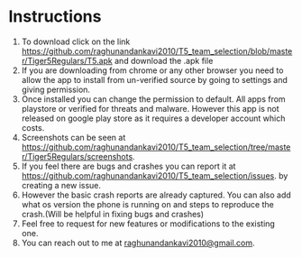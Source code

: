 # Instructions 

1. To download click on the link https://github.com/raghunandankavi2010/T5_team_selection/blob/master/Tiger5Regulars/T5.apk and download the .apk file
2. If you are downloading from chrome or any other browser you need to allow the app to install from un-verified source by going to settings and giving permission.
3. Once installed you can change the permission to default. All apps from playstore or verified for threats and malware. However this app is not released on google play store as it requires a developer account which costs. 
4. Screenshots can be seen at https://github.com/raghunandankavi2010/T5_team_selection/tree/master/Tiger5Regulars/screenshots.
5. If you feel there are bugs and crashes you can report it at https://github.com/raghunandankavi2010/T5_team_selection/issues. by creating a new issue. 
6. However the basic crash reports are already captured. You can also add what os version the phone is running on and steps to reproduce the crash.(Will be helpful in fixing bugs and crashes)
7. Feel free to request for new features or modifications to the existing one.
8. You can reach out to me at raghunandankavi2010@gmail.com.
   
